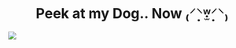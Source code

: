 <h1 align="center">Peek at my Dog.. Now ₍⸍⸌̣ʷ̣̫⸍̣⸌₎ </h1>
<img align="center" src="https://cdn.discordapp.com/attachments/929022969668317265/1403755136525926594/my_chud_son_20250809220121.png?ex=68b463d9&is=68b31259&hm=c4ec221c325de59c5db726a342670fba112078a448564fc6bbabd56db868756e&">
